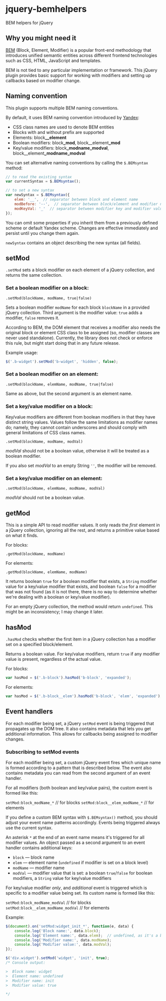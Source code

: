 # jquery-bemhelpers

BEM helpers for jQuery

## Why you might need it

[BEM](http://getbem.com) (Block, Element, Modifier) is a popular front-end methodology that introduces unified semantic entities across different frontend technologies such as CSS, HTML, JavaScript and templates.

BEM is not tied to any particular implementation or framework. This jQuery plugin provides basic support for working with modifiers and setting up callbacks based on modifier change.

## Naming convention

This plugin supports multiple BEM naming conventions.

By default, it uses BEM naming convention introduced by [Yandex](http://yandex.com):

  * CSS class names are used to denote BEM entities
  * Blocks with and without prefix are supported
  * Elements: block<strong>__element</strong>
  * Boolean modifiers: block<strong>_mod</strong>, block__element<strong>_mod</strong>
  * Key/value modifiers: block<strong>_modname_modval</strong>, block__element<strong>_modname_modval</strong>

You can set alternative naming conventions by calling the `$.BEMsyntax` method:

```javascript
// to read the existing syntax
var currentSyntax = $.BEMsyntax();

// to set a new syntax
var newSyntax = $.BEMsyntax({
    elem: '__',  // separator between block and element name
    modBefore: '--',  // separator between block/element and modifier name
    modKeyVal: '_'  // separator between modifier key and modifier value
});
```

You can omit some properties if you inherit them from a previously defined scheme or default Yandex scheme.
Changes are effective immediately and persist until you change them again.

`newSyntax` contains an object describing the new syntax (all fields).

## setMod

`.setMod` sets a block modifier on each element of a jQuery collection, and returns the same collection.

### Set a boolean modifier on a block:

`.setMod(blockName, modName, true|false)`

Sets a boolean modifier `modName` for each block `blockName` in a provided jQuery collection.
Third argument is the modifier value: `true` adds a modifier, `false` removes it.

According to BEM, the DOM element that receives a modifier also needs the original block or element CSS class to be assigned (so, modifier classes are never used standalone). Currently, the library does not check or enforce this rule, but might start doing that in any future release.

Example usage:
```javascript
$('.b-widget').setMod('b-widget', 'hidden', false);
```

### Set a boolean modifier on an element:

`.setMod(blockName, elemName, modName, true|false)`

Same as above, but the second argument is an element name.

### Set a key/value modifier on a block:

Key/value modifiers are different from boolean modifiers in that they have distinct string values. Values follow the same limitations as modifier names do; namely, they cannot contain underscores and should comply with general limitations of CSS class names.

`.setMod(blockName, modName, modVal)`

*modVal* should not be a boolean value, otherwise it will be treated as a boolean modifier.

If you also set *modVal* to an empty String `''`, the modifier will be removed.

### Set a key/value modifier on an element:

`.setMod(blockName, elemName, modName, modVal)`

*modVal* should not be a boolean value.

## getMod

This is a simple API to read modifier values. It only reads the *first* element in a jQuery collection, ignoring all the rest, and returns a primitive value based on what it finds.

For blocks:

`.getMod(blockName, modName)`

For elements:

`.getMod(blockName, elemName, modName)`

It returns boolean `true` for a boolean modifier that exists, a `String` modifier value for a key/value modifier that exists, and boolean `false` for a modifier that was not found (as it is not there, there is no way to determine whether we're dealing with a boolean or key/value modifier).

For an empty jQuery collection, the method would return `undefined`. This might be an inconsistency; I may change it later.

## hasMod

`.hasMod` checks whether the first item in a jQuery collection has a modifier set on a specified block/element.

Returns a boolean value. For key/value modifiers, return `true` if any modifier value is present, regardless of the actual value.

For blocks:

```javascript
var hasMod = $('.b-block').hasMod('b-block', 'expanded');
```

For elements:

```javascript
var hasMod = $('.b-block__elem').hasMod('b-block', 'elem', 'expanded');
```

## Event handlers

For each modifier being set, a jQuery `setMod` event is being triggered that propagates up the DOM tree. It also contains metadata that lets you get additional information. This allows for callbacks being assigned to modifier changes.

### Subscribing to setMod events

For each modifier being set, a custom jQuery event fires which unique name is formed according to a pattern that is described below. The event also contains metadata you can read from the second argument of an event handler.

For all modifiers (both boolean and key/value pairs), the custom event is formed like this:

`setMod:block_modName_*`  // for blocks
`setMod:block__elem_modName_*`  // for elements

If you define a custom BEM syntax with `$.BEMsyntax()` method, you should adjust your event name patterns accordingly. Events being triggered always use the current syntax.

An asterisk `*` at the end of an event name means it's triggered for all modifier values. An object passed as a second argument to an event handler contains additional keys:

   * `block` — block name
   * `elem` — element name (`undefined` if modifier is set on a block level)
   * `modName` — modifier name
   * `modVal` — modifier value that is set: a boolean `true`/`false` for boolean modifiers, a `String` value for key/value modifiers

For key/value modifier *only*, and *additional* event is triggered which is specific to a modifier value being set. Its custom name is formed like this:

`setMod:block_modName_modVal`  // for blocks
`setMod:block__elem_modName_modVal`  // for elements

Example:

```javascript
$(document).on('setMod:widget_init_*', function(e, data) {
    console.log('Block name:', data.block);
    console.log('Element name:', data.elem);  // undefined, as it's a block-level modifier
    console.log('Modifier name:', data.modName);
    console.log('Modifier value:', data.modVal);
});

$('div.widget').setMod('widget', 'init', true);
/* Console output:

>  Block name: widget
>  Element name: undefined
>  Modifier name: init
>  Modifier value: true

*/
```
